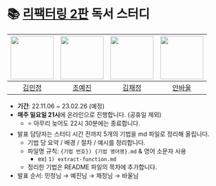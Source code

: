 # 📚 [리팩터링 2판](https://product.kyobobook.co.kr/detail/S000001810241) 독서 스터디

| [<img src="https://avatars.githubusercontent.com/kmin-jeong" width="100">](https://github.com/kmin-jeong) | [<img src="https://avatars.githubusercontent.com/ooooorobo" width="100">](https://github.com/ooooorobo) | [<img src="https://avatars.githubusercontent.com/blcklamb" width="100">](https://github.com/blcklamb) | [<img src="https://avatars.githubusercontent.com/anpaul0615" width="100">](https://github.com/anpaul0615) |
| :---------------------------------------------------------------------------------------------------: | :-----------------------------------------------------------------------------------------------------: | :-----------------------------------------------------------------------------------------------------: | :-----------------------------------------------------------------------------------------------------: |
|                                                [김민정](https://github.com/kmin-jeong)                                                 |                                                 [조예진](https://github.com/ooooorobo)                                                  |                                                 [김채정](https://github.com/blcklamb)                                                  |                                                 [안바울](https://github.com/anpaul0615)                                                  |

- **기간**: 22.11.06 ~ 23.02.26 (예정)
- **매주 일요일 21시**에 온라인으로 진행합니다. (공휴일 제외)
    - ⭐️ 아무리 늦어도 22시 30분에는 종료합니다.
- 발표 담당자는 스터디 시간 전까지 5개의 기법을 md 파일로 정리해 올립니다.
    - 기법 당 요약 / 배경 / 절차 / 예시를 정리합니다.
    - 파일명 규칙: `{기법 번호}) {기법 영어명}.md` & 영어 소문자 사용
      - ex) `1) extract-function.md`
    - 정리한 기법은 README 파일의 목차에 추가합니다.
- 발표 순서: 민정님 → 예진님 → 채정님 → 바울님
